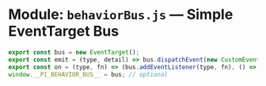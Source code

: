 # Module: `behaviorBus.js` — Simple EventTarget Bus

```js
export const bus = new EventTarget();
export const emit = (type, detail) => bus.dispatchEvent(new CustomEvent(type, { detail }));
export const on = (type, fn) => (bus.addEventListener(type, fn), () => bus.removeEventListener(type, fn));
window.__PI_BEHAVIOR_BUS__ = bus; // optional
```
